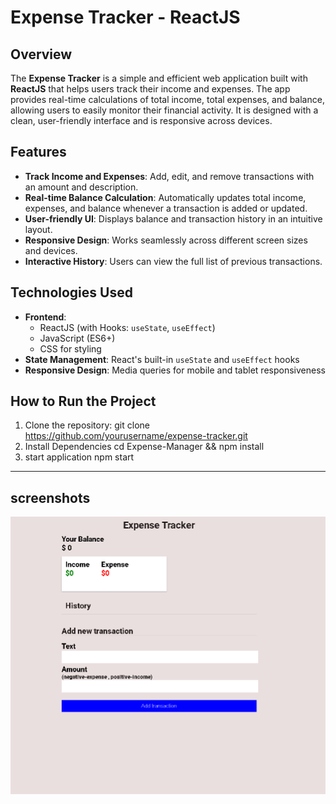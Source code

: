 # Expense Tracker - ReactJS

## Overview

The **Expense Tracker** is a simple and efficient web application built with **ReactJS** that helps users track their income and expenses. The app provides real-time calculations of total income, total expenses, and balance, allowing users to easily monitor their financial activity. It is designed with a clean, user-friendly interface and is responsive across devices.

## Features

- **Track Income and Expenses**: Add, edit, and remove transactions with an amount and description.
- **Real-time Balance Calculation**: Automatically updates total income, expenses, and balance whenever a transaction is added or updated.
- **User-friendly UI**: Displays balance and transaction history in an intuitive layout.
- **Responsive Design**: Works seamlessly across different screen sizes and devices.
- **Interactive History**: Users can view the full list of previous transactions.

## Technologies Used

- **Frontend**: 
  - ReactJS (with Hooks: `useState`, `useEffect`)
  - JavaScript (ES6+)
  - CSS for styling
- **State Management**: React's built-in `useState` and `useEffect` hooks
- **Responsive Design**: Media queries for mobile and tablet responsiveness

## How to Run the Project

1. Clone the repository:
   git clone https://github.com/yourusername/expense-tracker.git
2. Install Dependencies
   cd Expense-Manager && 
   npm install
3. start application
   npm start
---

## screenshots

![Expense Tracker](images/expense.PNG)
